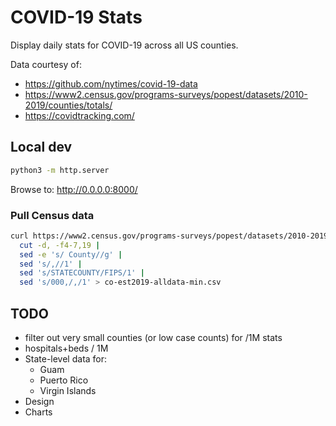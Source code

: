 # COVID-19 Stats

Display daily stats for COVID-19 across all US counties.

Data courtesy of:
- https://github.com/nytimes/covid-19-data
- https://www2.census.gov/programs-surveys/popest/datasets/2010-2019/counties/totals/
- https://covidtracking.com/

## Local dev

```bash
python3 -m http.server
```

Browse to: http://0.0.0.0:8000/

### Pull Census data

```bash
curl https://www2.census.gov/programs-surveys/popest/datasets/2010-2019/counties/totals/co-est2019-alldata.csv |
  cut -d, -f4-7,19 |
  sed -e 's/ County//g' |
  sed 's/,//1' |
  sed 's/STATECOUNTY/FIPS/1' |
  sed 's/000,/,/1' > co-est2019-alldata-min.csv
```

## TODO

- filter out very small counties (or low case counts) for /1M stats
- hospitals+beds / 1M
- State-level data for:
  - Guam
  - Puerto Rico
  - Virgin Islands
- Design
- Charts
